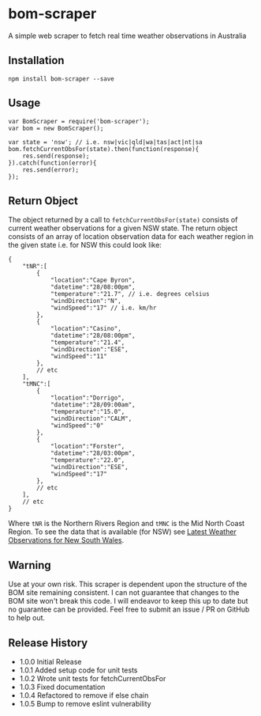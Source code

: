 # bom-scraper
A simple web scraper to fetch real time weather observations in Australia

## Installation

	npm install bom-scraper --save

## Usage

	var BomScraper = require('bom-scraper');
	var bom = new BomScraper();
	
	var state = 'nsw'; // i.e. nsw|vic|qld|wa|tas|act|nt|sa
	bom.fetchCurrentObsFor(state).then(function(response){
		res.send(response);
	}).catch(function(error){
		res.send(error);
	});

## Return Object

The object returned by a call to `fetchCurrentObsFor(state)` consists of current weather observations for a given NSW state. The return object consists of an array of location observation data for each weather region in the given state i.e. for NSW this could look like:

	{  
		"tNR":[  
			{  
				"location":"Cape Byron",
				"datetime":"28/08:00pm",
				"temperature":"21.7", // i.e. degrees celsius
				"windDirection":"N",
				"windSpeed":"17" // i.e. km/hr
			},
			{  
				"location":"Casino",
				"datetime":"28/08:00pm",
				"temperature":"21.4",
				"windDirection":"ESE",
				"windSpeed":"11"
			},
			// etc
		],
		"tMNC":[  
			{  
				"location":"Dorrigo",
				"datetime":"28/09:00am",
				"temperature":"15.0",
				"windDirection":"CALM",
				"windSpeed":"0"
			},
			{  
				"location":"Forster",
				"datetime":"28/03:00pm",
				"temperature":"22.0",
				"windDirection":"ESE",
				"windSpeed":"17"
			},
			// etc
		],
		// etc
	}
	
Where `tNR` is the Northern Rivers Region and `tMNC` is the Mid North Coast Region. To see the data that is available (for NSW) see [Latest Weather Observations for New South Wales](http://www.bom.gov.au/nsw/observations/nswall.shtml). 

## Warning

Use at your own risk. This scraper is dependent upon the structure of the BOM site remaining consistent. I can not guarantee that changes to the BOM site won't break this code. I will endeavor to keep this up to date but no guarantee can be provided. Feel free to submit an issue / PR on GitHub to help out.

## Release History

* 1.0.0 Initial Release
* 1.0.1 Added setup code for unit tests
* 1.0.2 Wrote unit tests for fetchCurrentObsFor
* 1.0.3 Fixed documentation
* 1.0.4 Refactored to remove if else chain
* 1.0.5 Bump to remove eslint vulnerability

